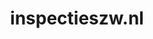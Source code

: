 ---
layout: post
title:  "inspectieszw.nl"
internal_url:  "/dutchgov/inspectieszw.nl.html"
subdomains_count: 9
all_subdomains_count: 47
urls_count: 9
ssl_rank: 0
http_rank: 62.888888888889
url_link: /data/inspectieszw.nl/urls.txt
all_subdomains_link: /data/inspectieszw.nl/all_subdomains.txt
subdomains_link: /data/inspectieszw.nl/subdomains.txt
categories: dutchgov
---